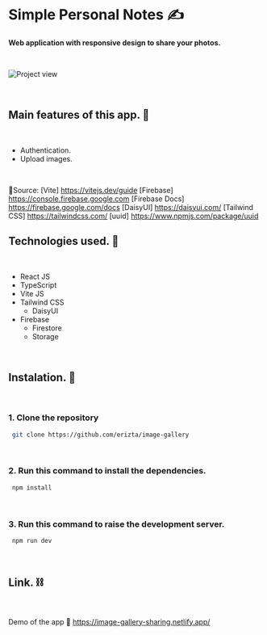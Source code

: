 # Simple Personal Notes ✍️

**Web application with responsive design to share your photos.** <br/>

<br/>

![Project view](https://www.linkpicture.com/q/Screenshot-2023-05-22-010640.png)

<br/>

## Main features of this app. 🧐
<br/>

- Authentication.
- Upload images.

<br/>

🔗Source:
[Vite] https://vitejs.dev/guide
[Firebase] https://console.firebase.google.com
[Firebase Docs] https://firebase.google.com/docs
[DaisyUI] https://daisyui.com/
[Tailwind CSS] https://tailwindcss.com/
[uuid] https://www.npmjs.com/package/uuid

## Technologies used. 🧪
<br/>

-  React JS
-  TypeScript
-  Vite JS
-  Tailwind CSS
   - DaisyUI
-  Firebase
   - Firestore
   - Storage

<br/>

## Instalation. 🚀
<br/>

### 1. Clone the repository

```bash
 git clone https://github.com/erizta/image-gallery
```
<br/>

### 2. Run this command to install the dependencies.

```bash
 npm install
```
<br/>


### 3. Run this command to raise the development server.

```bash
 npm run dev
```

<br/>

## Link. ⛓️
<br/>

Demo of the app 🔗 https://image-gallery-sharing.netlify.app/

